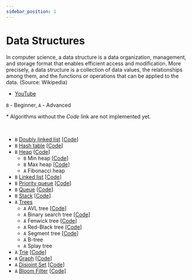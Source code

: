 ```yaml
---
sidebar_position: 1
---
```


# Data Structures

In computer science, a data structure is a data organization, management, and storage
format that enables efficient access and modification. More precisely, a data structure is
a collection of data values, the relationships among them, and the functions or operations
that can be applied to the data. (Source: Wikipedia)

- [YouTube](https://www.youtube.com/watch?v=RBSGKlAvoiM&ab_channel=freeCodeCamp.org)

`B` - Beginner, `A` - Advanced

\* Algorithms without the _Code_ link are not implemented yet.

<br />

- `B` [Doubly linked list](./doubly-linked-list)
  [[Code](https://github.com/nejcm/js-algorithms/blob/master/src/data-structures/doubly-linked-list/index.ts)]
- `B` [Hash table](./hash-table)
  [[Code](https://github.com/nejcm/js-algorithms/blob/master/src/data-structures/hash-table/index.ts)]
- `B` [Heap](./heap)
  [[Code](https://github.com/nejcm/js-algorithms/blob/master/src/data-structures/heap/index.ts)]
  - `B` Min heap
    [[Code](https://github.com/nejcm/js-algorithms/blob/master/src/data-structures/heap/min.ts)]
  - `B` Max heap
    [[Code](https://github.com/nejcm/js-algorithms/blob/master/src/data-structures/heap/max.ts)]
  - `A` Fibonacci heap
- `B` [Linked list](./linked-list)
  [[Code](https://github.com/nejcm/js-algorithms/blob/master/src/data-structures/linked-list/index.ts)]
- `B` [Priority queue](./priority-queue)
  [[Code](https://github.com/nejcm/js-algorithms/blob/master/src/data-structures/priority-queue/index.ts)]
- `B` [Queue](./queue)
  [[Code](https://github.com/nejcm/js-algorithms/blob/master/src/data-structures/queue/index.ts)]
- `B` [Stack](./stack)
  [[Code](https://github.com/nejcm/js-algorithms/blob/master/src/data-structures/stack/index.ts)]
- `A` [Trees](./trees)
  - `A` AVL tree
    [[Code](https://github.com/nejcm/js-algorithms/blob/master/src/data-structures/tree/avl-tree/index.ts)]
  - `A` Binary search tree
    [[Code](https://github.com/nejcm/js-algorithms/blob/master/src/data-structures/tree/binary-search-tree/index.ts)]
  - `A` Fenwick tree
    [[Code](https://github.com/nejcm/js-algorithms/blob/master/src/data-structures/tree/fenwick-tree/index.ts)]
  - `A` Red-Black tree
    [[Code](https://github.com/nejcm/js-algorithms/blob/master/src/data-structures/tree/red-black-tree/index.ts)]
  - `A` Segment tree
    [[Code](https://github.com/nejcm/js-algorithms/blob/master/src/data-structures/tree/segment-tree/index.ts)]
  - `A` B-tree
  - `A` Splay tree
- `A` [Trie](./trie)
  [[Code](https://github.com/nejcm/js-algorithms/blob/master/src/data-structures/trie/index.ts)]
- `A` [Graph](./graph)
  [[Code](https://github.com/nejcm/js-algorithms/blob/master/src/data-structures/graph/index.ts)]
- `A` [Disjoint Set](./disjoint-set)
  [[Code](https://github.com/nejcm/js-algorithms/blob/master/src/data-structures/disjoint-set/index.ts)]
- `A` [Bloom Filter](./bloom-filter)
  [[Code](https://github.com/nejcm/js-algorithms/blob/master/src/data-structures/bloom-filter/index.ts)] 